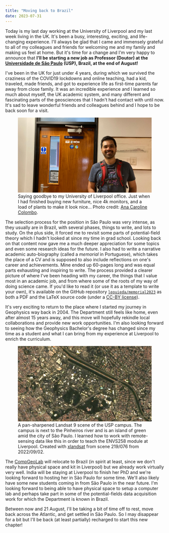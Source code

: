 ```yaml
---
title: "Moving back to Brazil"
date: 2023-07-31
---
```


Today is my last day working at the University of Liverpool and my last week
living in the UK.
It's been a busy, interesting, exciting, and life-changing experience.
I'll always be glad that I came and immensely grateful to all of my colleagues
and friends for welcoming me and my family and making us feel at home.
But it's time for a change and I'm very happy to announce that **I'll be
starting a new job as Professor (Doutor) at the
[Universidade de São Paulo](https://www.iag.usp.br/) (USP), Brazil,
at the end of August!**

I've been in the UK for just under 4 years, during which we survived the
craziness of the COVID19 lockdowns and online teaching, had a kid, traveled,
made friends, and got to experience life as first-time parents far away from
close family.
It was an incredible experience and I learned so much about myself, the UK
academic system, and many different and fascinating parts of the geosciences
that I hadn't had contact with until now.
It's sad to leave wonderful friends and colleagues behind and I hope to be back
soon for a visit.

<figure>
<img src="../images/liverpool-office-door-2023.jpg" alt="Photo of me smiling in front of my office door at the University of Liverpool. The door has 5 stickers and a name plate reading 'Dr L Uieda'.">
<figcaption>
Saying goodbye to my University of Liverpool office.
Just when I had finished buying new furniture, nice 4k monitors, and a load of
plants to make it look nice...
Photo credit:
<a href="https://www.acarolcolombo.com/">Ana Caroline Colombo</a>.
</figcaption>
</figure>

The selection process for the position in São Paulo was very intense, as they
usually are in Brazil, with several phases, things to write, and lots to study.
On the plus side, it forced me to revisit some parts of potential-field theory
which I hadn't looked at since my time in grad school.
Looking back on that content now gave me a much deeper appreciation for some
topics and even some research ideas for the future.
I also had to write a narrative academic auto-biography (called a *memorial* in
Portuguese), which takes the place of a CV and is supposed to also include
reflections on one's career and achievements.
Mine ended up 60-pages long and was equal parts exhausting and inspiring to
write.
The process provided a clearer picture of where I've been heading with my
career, the things that I value most in an academic job, and from where some of
the roots of my way of doing science came.
If you'd like to read it (or use it as a template to write your own), it's
available on the GitHub repository
[`leouieda/memorial2023`](https://github.com/leouieda/memorial2023)
as both a PDF and the LaTeX source code (under a
[CC-BY license](http://creativecommons.org/licenses/by/4.0/)).

It's very exciting to return to the place where I started my journey in
Geophysics way back in 2004.
The Department still feels like home, even after almost 15 years away, and this
move will hopefully rekindle local collaborations and provide new work
opportunities.
I'm also looking forward to seeing how the Geophysics Bachelor's degree has
changed since my time as a student and what I can bring from my experience at
Liverpool to enrich the curriculum.

<figure>
<img src="../images/usp-landsat.jpg" alt="Satellite image of the USP campus with a lot of green areas and a river running next to it.">
<figcaption>
A pan-sharpened Landsat 9 scene of the USP campus. The campus is next to the
Pinheiros river and is an island of green amid the city of São Paulo.
I learned how to work with remote-sensing data like this in order to teach
the ENVS258 module at Liverpool.
Created with
<a href="https://www.compgeolab.org/xlandsat">xlandsat</a>
from scene 219/076 from 2022/09/02.
</figcaption>
</figure>

The [CompGeoLab](https://www.compgeolab.org/) will relocate to Brazil (in
spirit at least, since we don't really have physical space and kit in
Liverpool) but we already work virtually very well.
India will be staying at Liverpool to finish her PhD and we're looking forward
to hosting her in São Paulo for some time.
We'll also likely have some new students coming in from São Paulo in the near
future.
I'm looking forward to being able to have physical space to setup a computer
lab and perhaps take part in some of the potential-fields data acquisition work
for which the Department is known in Brazil.

Between now and 21 August, I'll be taking a bit of time off to rest, move
back across the Atlantic, and get settled in São Paulo.
So I may disappear for a bit but I'll be back (at least partially) recharged to
start this new chapter!
